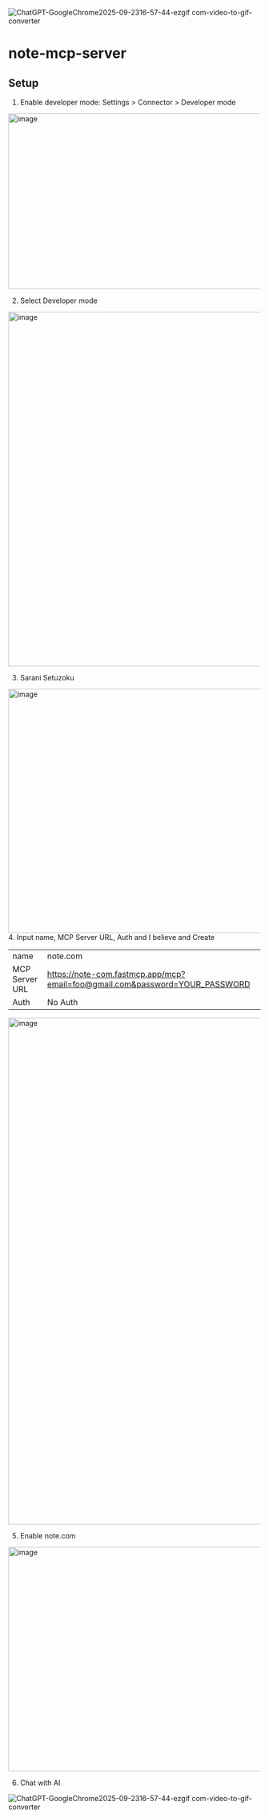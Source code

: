 ![ChatGPT-GoogleChrome2025-09-2316-57-44-ezgif com-video-to-gif-converter](https://github.com/user-attachments/assets/4d615896-a499-477b-ab70-16cb7d2d8e12)

# note-mcp-server

## Setup

1. Enable developer mode: Settings > Connector > Developer mode

<img width="1049" height="350" alt="image" src="https://github.com/user-attachments/assets/fcf74a31-34b9-4a86-9e08-4a4a71a81523" />

2. Select Developer mode

<img width="1039" height="706" alt="image" src="https://github.com/user-attachments/assets/029a8ef0-0c25-441e-8e8e-d08eff7454fb" />

3. Sarani Setuzoku

<img width="1120" height="486" alt="image" src="https://github.com/user-attachments/assets/d06dc6c7-09a3-4d6d-bda4-a10df2140e0b" />
4. Input name, MCP Server URL, Auth and I believe and Create

|                |                                                         | 
| -------------- | ------------------------------------------------------- | 
| name           | note.com                                                   | 
| MCP Server URL | https://note-com.fastmcp.app/mcp?email=foo@gmail.com&password=YOUR_PASSWORD | 
| Auth           | No Auth                                                 | 

<img width="715" height="1009" alt="image" src="https://github.com/user-attachments/assets/20dd73cf-8052-4de6-b805-035bb7df122a" />

5. Enable note.com

<img width="1239" height="447" alt="image" src="https://github.com/user-attachments/assets/6f2179a7-965f-4bf7-9e46-f5ea63913e1d" />


6. Chat with AI

![ChatGPT-GoogleChrome2025-09-2316-57-44-ezgif com-video-to-gif-converter](https://github.com/user-attachments/assets/4d615896-a499-477b-ab70-16cb7d2d8e12)
